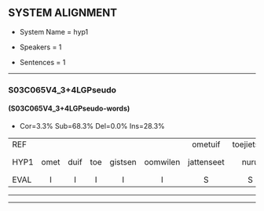 
## SYSTEM ALIGNMENT

- System Name = hyp1

- Speakers = 1

- Sentences = 1

---

### S03C065V4_3+4LGPseudo

#### (S03C065V4_3+4LGPseudo-words)

- Cor=3.3%	Sub=68.3%	Del=0.0%	Ins=28.3%

|  |  |  |  |  |  |  |  |  |  |  |  |  |  |  |  |  |  |  |  |  |  |  |  |  |  |  |  |  |  |  |  |  |  |  |  |  |  |  |  |  |  |  |  |  |  |  |  |  |  |  |  |  |  |  |  |  |  |  |  |  |
|:--- |:---:|:---:|:---:|:---:|:---:|:---:|:---:|:---:|:---:|:---:|:---:|:---:|:---:|:---:|:---:|:---:|:---:|:---:|:---:|:---:|:---:|:---:|:---:|:---:|:---:|:---:|:---:|:---:|:---:|:---:|:---:|:---:|:---:|:---:|:---:|:---:|:---:|:---:|:---:|:---:|:---:|:---:|:---:|:---:|:---:|:---:|:---:|:---:|:---:|:---:|:---:|:---:|:---:|:---:|:---:|:---:|:---:|:---:|:---:|:---:|
| REF |  |  |  |  |  | ometuif | toejietsen | oonwijlen | jattesiet | nurudien | stoenydaas | deuveltek | juitonie | gevijdel | sidowaan | spekkeraai | wachteniek | verpierik | nappegreeuw | mantaroen |  |  |  |  |  |  |  |  |  |  | schielendaspen | crobeklunker | * | kabbestepen | verwarig | ooiebiekje | fandelig | jalekrewen | smoralij | * | zeekvlachine | kanaroe | kanaroe | toineetlijgen | meitsegrok | kantelogsten | ondermind |  |  | choporatie | zennebral | ijraspangen | blottenduuf | girdofhaalder | tobbermoeit | poentalschouden | havedil | verbrakkertje | gerauwejaak | hapeneren |
| HYP1 | omet | duif | toe | gistsen | oomwilen | jattenseet | nuru | dien | ston | ja | das | deuiveltik | juitone | geveidel | cidowen | spickerai | wachtenik | surpirik | nappergreew | mantaroen | schielen | danspin | krobbeklunger | kadastippen | verwarrig | ooien | biekje | van | de | leeg | jallekruwin | smor | ly | lei | zeek | vlachine | cannara | aro | canaro | toineet | lijgen | meier | grok | kamt | ij | lochsten | ondermind | coporati | zennebrel | ei-raspengen | blotenduuf | giertof | haalder | tobber | moeid | poentalsgouden | havendil | verbekkertje | grouwejaak | happeneren |
| EVAL | I | I | I | I | I | S | S | S | S | S | S | S | S | S | S | S | S | S | S |  | I | I | I | I | I | I | I | I | I | I | S | S | S | S | S | S | S | S | S | S | S | S | S | S | S | S |  | I | I | S | S | S | S | S | S | S | S | S | S | S |
---

---
